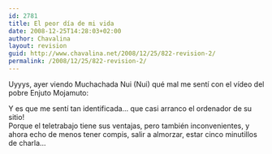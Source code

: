 ```yaml
---
id: 2781
title: El peor día de mi vida
date: 2008-12-25T14:28:03+02:00
author: Chavalina
layout: revision
guid: http://www.chavalina.net/2008/12/25/822-revision-2/
permalink: /2008/12/25/822-revision-2/
---
```

Uyyys, ayer viendo Muchachada Nui (Nui) qué mal me sentí con el vídeo del pobre Enjuto Mojamuto:

<p class="imgcentro">
</p>

Y es que me sentí tan identificada… que casi arranco el ordenador de su sitio!  
Porque el teletrabajo tiene sus ventajas, pero también inconvenientes, y ahora echo de menos tener compis, salir a almorzar, estar cinco minutillos de charla…